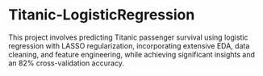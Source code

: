 # Titanic-LogisticRegression
This project involves predicting Titanic passenger survival using logistic regression with LASSO regularization, incorporating extensive EDA, data cleaning, and feature engineering, while achieving significant insights and an 82% cross-validation accuracy.
